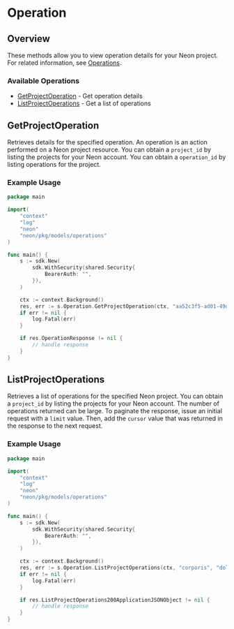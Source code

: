 # Operation

## Overview

These methods allow you to view operation details for your Neon project. For related information, see [Operations](https://neon.tech/docs/manage/operations).

### Available Operations

* [GetProjectOperation](#getprojectoperation) - Get operation details
* [ListProjectOperations](#listprojectoperations) - Get a list of operations

## GetProjectOperation

Retrieves details for the specified operation.
An operation is an action performed on a Neon project resource.
You can obtain a `project_id` by listing the projects for your Neon account.
You can obtain a `operation_id` by listing operations for the project.


### Example Usage

```go
package main

import(
	"context"
	"log"
	"neon"
	"neon/pkg/models/operations"
)

func main() {
    s := sdk.New(
        sdk.WithSecurity(shared.Security{
            BearerAuth: "",
        }),
    )

    ctx := context.Background()
    res, err := s.Operation.GetProjectOperation(ctx, "aa52c3f5-ad01-49da-9ffe-78f097b0074f", "dicta")
    if err != nil {
        log.Fatal(err)
    }

    if res.OperationResponse != nil {
        // handle response
    }
}
```

## ListProjectOperations

Retrieves a list of operations for the specified Neon project.
You can obtain a `project_id` by listing the projects for your Neon account.
The number of operations returned can be large.
To paginate the response, issue an initial request with a `limit` value.
Then, add the `cursor` value that was returned in the response to the next request.


### Example Usage

```go
package main

import(
	"context"
	"log"
	"neon"
	"neon/pkg/models/operations"
)

func main() {
    s := sdk.New(
        sdk.WithSecurity(shared.Security{
            BearerAuth: "",
        }),
    )

    ctx := context.Background()
    res, err := s.Operation.ListProjectOperations(ctx, "corporis", "dolore", 480894)
    if err != nil {
        log.Fatal(err)
    }

    if res.ListProjectOperations200ApplicationJSONObject != nil {
        // handle response
    }
}
```
